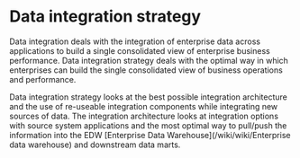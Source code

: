 # Data integration strategy
Data integration deals with the integration of enterprise data across applications to build a single  consolidated view of enterprise business performance. Data integration strategy deals with the optimal way  in which enterprises can build the single consolidated view of business operations and performance.

Data integration strategy looks at the best possible integration architecture and the use of re-useable integration components while integrating new sources of data. The integration architecture looks at  integration options with source system applications and the most optimal way to pull/push the information  into the EDW [Enterprise Data Warehouse](/wiki/wiki/Enterprise data warehouse) and downstream data marts. 